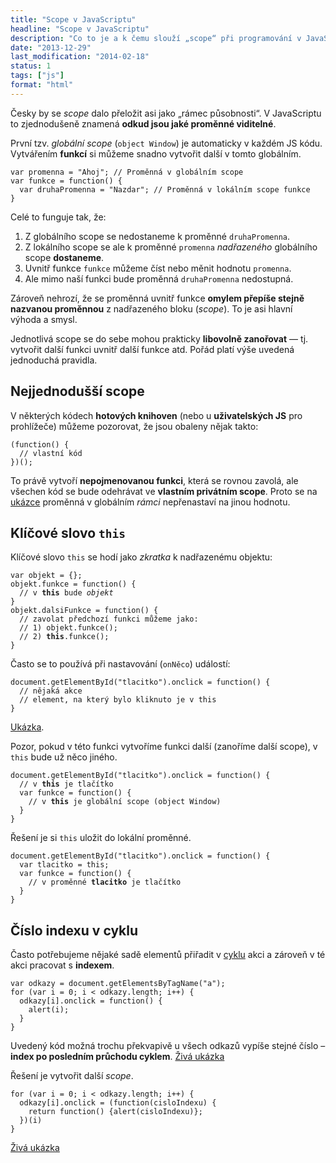 ```yaml
---
title: "Scope v JavaScriptu"
headline: "Scope v JavaScriptu"
description: "Co to je a k čemu slouží „scope“ při programování v JavaScriptu."
date: "2013-12-29"
last_modification: "2014-02-18"
status: 1
tags: ["js"]
format: "html"
---
```


<p>Česky by se <i>scope</i> dalo přeložit asi jako „rámec působnosti“. V JavaScriptu to zjednodušeně znamená <b>odkud jsou jaké proměnné viditelné</b>.</p>

<p>První tzv. <i>globální scope</i> (<code>object Window</code>) je automaticky v každém JS kódu. Vytvářením <b>funkcí</b> si můžeme snadno vytvořit další v tomto globálním.</p>

<pre><code>var promenna = "Ahoj"; // Proměnná v globálním scope
var funkce = function() {
  var druhaPromenna = "Nazdar"; // Proměnná v lokálním scope funkce
}</code></pre>

<p>Celé to funguje tak, že:</p>

<ol>
  <li>Z globálního scope se nedostaneme k proměnné <code>druhaPromenna</code>.</li>
  <li>Z lokálního scope se ale k proměnné <code>promenna</code> <i>nadřazeného</i> globálního scope <b>dostaneme</b>.</li>
  <li>Uvnitř funkce <code>funkce</code> můžeme číst nebo měnit hodnotu <code>promenna</code>.</li>
  <li>Ale mimo naší funkci bude proměnná <code>druhaPromenna</code> nedostupná.</li>
</ol>


<p>Zároveň nehrozí, že se proměnná uvnitř funkce <b>omylem přepíše stejně nazvanou proměnnou</b> z nadřazeného bloku (<i>scope</i>). To je asi hlavní výhoda a smysl.</p>

<p>Jednotlivá scope se do sebe mohou prakticky <b>libovolně zanořovat</b> — tj. vytvořit další funkci uvnitř další funkce atd. Pořád platí výše uvedená jednoduchá pravidla.</p>



<!--<p>Kromě funkcí vytvoří nové lokální scope i <a href="/js-cykly">cykly</a> (<a href="https://kod.djpw.cz/otbb">ukázka</a>).</p>-->







<h2 id="nejjednodussi">Nejjednodušší scope</h2>

<p>V některých kódech <b>hotových knihoven</b> (nebo u <b>uživatelských JS</b> pro prohlížeče) můžeme pozorovat, že jsou obaleny nějak takto:</p>

<pre><code>(function() {
  // vlastní kód
})();
</code></pre>

<p>To právě vytvoří <b>nepojmenovanou funkci</b>, která se rovnou zavolá, ale všechen kód se bude odehrávat ve <b>vlastním privátním scope</b>. Proto se na <a href="https://kod.djpw.cz/ptbb">ukázce</a> proměnná v globálním <i>rámci</i> nepřenastaví na jinou hodnotu.</p>







<h2 id="this">Klíčové slovo <code>this</code></h2>
<p>Klíčové slovo <code>this</code> se hodí jako <i>zkratka</i> k nadřazenému objektu:</p>

<pre><code>var objekt = {};
objekt.funkce = function() {
  // v <b>this</b> bude <i>objekt</i>
}
objekt.dalsiFunkce = function() {
  // zavolat předchozí funkci můžeme jako:
  // 1) objekt.funkce();
  // 2) <b>this</b>.funkce();
}
</code></pre>

<p>Často se to používá při nastavování (<code>onNěco</code>) událostí:</p>

<pre><code>document.getElementById("tlacitko").onclick = function() {
  // nějaká akce
  // element, na který bylo kliknuto je v this
}</code></pre>

<p><a href="https://kod.djpw.cz/qtbb">Ukázka</a>.</p>


<p>Pozor, pokud v této funkci vytvoříme funkci další (zanoříme další scope), v <code>this</code> bude už něco jiného.</p>

<pre><code>document.getElementById("tlacitko").onclick = function() {
  // v <b>this</b> je tlačítko
  var funkce = function() {
    // v <b>this</b> je globální scope (object Window)
  }
}</code></pre>

<p>Řešení je si <code>this</code> uložit do lokální proměnné.</p>


<pre><code>document.getElementById("tlacitko").onclick = function() {
  var tlacitko = this;
  var funkce = function() {
    // v proměnné <b>tlacitko</b> je tlačítko
  }
}</code></pre>


























<h2 id="cyklus">Číslo indexu v cyklu</h2>

<p>Často potřebujeme nějaké sadě elementů přiřadit v <a href="/js-cykly">cyklu</a> akci a zároveň v té akci pracovat s <b>indexem</b>.</p>

<pre><code>var odkazy = document.getElementsByTagName("a");
for (var i = 0; i &lt; odkazy.length; i++) {
  odkazy[i].onclick = function() {
    alert(i);
  }
}</code></pre>

<p>Uvedený kód možná trochu překvapivě u všech odkazů vypíše stejné číslo – <b>index po posledním průchodu cyklem</b>. <a href="https://kod.djpw.cz/hegb">Živá ukázka</a></p>

<p>Řešení je vytvořit další <i>scope</i>.</p>

<pre><code>for (var i = 0; i &lt; odkazy.length; i++) {
  odkazy[i].onclick = (function(cisloIndexu) {
    return function() {alert(cisloIndexu)};
  })(i)
}</code></pre>

<p><a href="https://kod.djpw.cz/jegb">Živá ukázka</a></p>